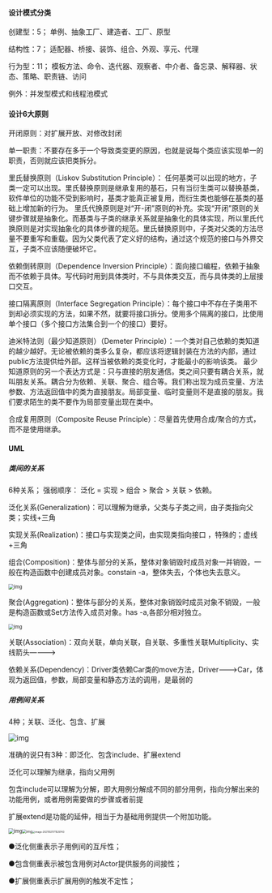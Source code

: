 #### 设计模式分类

创建型：5；  单例、抽象工厂、建造者、工厂、原型

结构性：7；  适配器、桥接、装饰、组合、外观、享元、代理

行为型：11； 模板方法、命令、迭代器、观察者、中介者、备忘录、解释器、状态、策略、职责链、访问

例外：并发型模式和线程池模式 



#### 设计6大原则

 开闭原则：对扩展开放、对修改封闭

 单一职责：不要存在多于一个导致类变更的原因，也就是说每个类应该实现单一的职责，否则就应该把类拆分。

 里氏替换原则（Liskov Substitution Principle）： 任何基类可以出现的地方，子类一定可以出现。里氏替换原则是继承复用的基石，只有当衍生类可以替换基类，软件单位的功能不受到影响时，基类才能真正被复用，而衍生类也能够在基类的基础上增加新的行为。
里氏代换原则是对“开-闭”原则的补充。实现“开闭”原则的关键步骤就是抽象化。而基类与子类的继承关系就是抽象化的具体实现，所以里氏代换原则是对实现抽象化的具体步骤的规范。里氏替换原则中，子类对父类的方法尽量不要重写和重载。因为父类代表了定义好的结构，通过这个规范的接口与外界交互，子类不应该随便破坏它。

 依赖倒转原则（Dependence Inversion Principle）：面向接口编程，依赖于抽象而不依赖于具体。写代码时用到具体类时，不与具体类交互，而与具体类的上层接口交互。

接口隔离原则（Interface Segregation Principle）：每个接口中不存在子类用不到却必须实现的方法，如果不然，就要将接口拆分。使用多个隔离的接口，比使用单个接口（多个接口方法集合到一个的接口）要好。

迪米特法则（最少知道原则）（Demeter Principle）：一个类对自己依赖的类知道的越少越好。无论被依赖的类多么复杂，都应该将逻辑封装在方法的内部，通过public方法提供给外部。这样当被依赖的类变化时，才能最小的影响该类。
最少知道原则的另一个表达方式是：只与直接的朋友通信。类之间只要有耦合关系，就叫朋友关系。耦合分为依赖、关联、聚合、组合等。我们称出现为成员变量、方法参数、方法返回值中的类为直接朋友。局部变量、临时变量则不是直接的朋友。我们要求陌生的类不要作为局部变量出现在类中。

合成复用原则（Composite Reuse Principle）：尽量首先使用合成/聚合的方式，而不是使用继承。



#### UML

##### 类间的关系

6种关系； 强弱顺序： 泛化 = 实现 > 组合 > 聚合 > 关联 > 依赖。

泛化关系(Generalization)：可以理解为继承，父类与子类之间，由子类指向父类；实线+三角

实现关系(Realization)：接口与实现类之间，由实现类指向接口 ，特殊的；虚线+三角

组合(Composition)：整体与部分的关系，整体对象销毁时成员对象一并销毁，一般在构造函数中创建成员对象。constain -a，整体失去，个体也失去意义。

<img src="https://cdn.jsdelivr.net/gh/4youngS/imgbed/git/03112925-d4940d7ea7a241638d4adb5ece507fb8.jpg" alt="img" style="zoom:67%;" />

聚合(Aggregation)：整体与部分的关系，整体对象销毁时成员对象不销毁，一般是构造函数或Set方法传入成员对象。has -a,各部分相对独立。

<img src="https://cdn.jsdelivr.net/gh/4youngS/imgbed/git/03112913-f3b9083cd039432081bc7574d16c035a.jpg" alt="img" style="zoom: 67%;" />

关联(Association)：双向关联，单向关联，自关联、多重性关联Multiplicity、实线箭头————>


依赖关系(Dependency)：Driver类依赖Car类的move方法，Driver--->Car，体现为返回值，参数，局部变量和静态方法的调用，是最弱的

##### 用例间关系

4种；关联、泛化、包含、扩展

![img](https://cdn.jsdelivr.net/gh/4youngS/imgbed/git/2012013015241550.png)

准确的说只有3种：即泛化、包含include、扩展extend

泛化可以理解为继承，指向父用例

包含include可以理解为分解，即大用例分解成不同的部分用例，指向分解出来的功能用例，或者用例需要做的步骤或者前提

扩展extend是功能的延伸，相当于为基础用例提供一个附加功能。

<img src="https://cdn.jsdelivr.net/gh/4youngS/imgbed/git/format,png.png" alt="img" style="zoom:67%;" /><img src="https://cdn.jsdelivr.net/gh/4youngS/imgbed/git/Center.jpeg" alt="img" style="zoom:50%;" /><img src="/Users/sunny/Library/Application Support/typora-user-images/image-20211021171529743.png" alt="image-20211021171529743" style="zoom: 33%;" />

●泛化侧重表示子用例间的互斥性；

 ●包含侧重表示被包含用例对Actor提供服务的间接性；

 ●扩展侧重表示扩展用例的触发不定性；